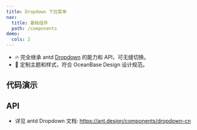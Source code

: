```yaml
---
title: Dropdown 下拉菜单
nav:
  title: 基础组件
  path: /components
demo:
  cols: 2
---
```


- 🔥 完全继承 antd [Dropdown](https://ant.design/components/dropdown-cn) 的能力和 API，可无缝切换。
- 💄 定制主题和样式，符合 OceanBase Design 设计规范。

## 代码演示

<!-- prettier-ignore -->
<code src="./demo/basic.tsx" title="基本"></code>
<code src="./demo/dropdown-button.tsx" title="带下拉框的按钮"></code>

## API

- 详见 antd Dropdown 文档: https://ant.design/components/dropdown-cn
